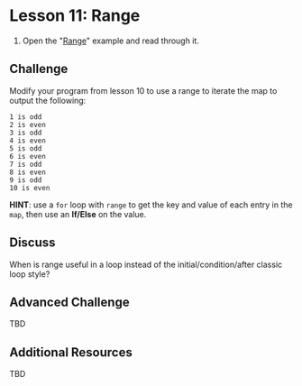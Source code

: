 # Lesson 11: Range

1. Open the "[Range](https://gobyexample.com/range)" example and read through it.

## Challenge

Modify your program from lesson 10 to use a range to iterate the map to output the following:

```
1 is odd 
2 is even 
3 is odd 
4 is even 
5 is odd 
6 is even 
7 is odd 
8 is even 
9 is odd 
10 is even
```

**HINT**: use a `for` loop with `range` to get the key and value of each entry in the `map`, then use an **If/Else** on the value.

## Discuss

When is range useful in a loop instead of the initial/condition/after classic loop style?

## Advanced Challenge

TBD

## Additional Resources

TBD

